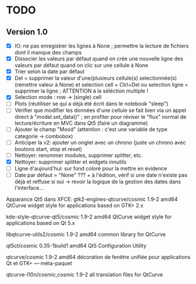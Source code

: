 # TODO

## Version 1.0

- [x] IO: ne pas enregistrer les lignes à None ; permettre la lecture de fichiers dont il manque des champs
- [x] Dissocier les valeurs par défaut quand on crée une nouvelle ligne des valeurs par défaut quand on clic sur une cellule à None
- [x] Trier selon la date par défaut
- [x] Del = supprimer la valeur d'une/plusieurs cellule(s) selectionnée(s) (remettre valeur à None) et selection cell + Ctrl+Del ou selection ligne = supprimer la ligne ; ATTENTION à la séléction multiple !
- [x] Selection mode : row -> (single) cell
- [ ] Plots (réutiliser se qui a déjà été écrit dans le notebook "sleep")
- [ ] Vérifier que modifier les données d'une cellule se fait bien via un appel direct à "model.set_data()" ; en profiter pour réviser le "flux" normal de lecture/écriture en MVC dans Qt5 (faire un diagramme)
- [ ] Ajouter le champ "Mood" (attention : c'est une variable de type categorie -> combobox)
- [ ] Anticiper la v2: ajouter un onglet avec un chrono (juste un chrono avec boutons start, stop et reset)
- [ ] Nettoyer: renommer modules, supprimer splitter, etc.
- [x] Nettoyer: supprimer splitter et widgets innutils
- [ ] Ligne d'aujourd'hui: sur fond coloré pour la mettre en évidence
- [ ] Date par défaut = "None" ??? + à l'édition, vérif si une date n'existe pas déjà et reffuse si oui -> revoir la logique de la gestion des dates dans l'interface...

Apparance Qt5 dans XFCE:
gtk2-engines-qtcurve/cosmic 1.9-2 amd64
  QtCurve widget style for applications based on GTK+ 2.x

kde-style-qtcurve-qt5/cosmic 1.9-2 amd64
  QtCurve widget style for applications based on Qt 5.x

libqtcurve-utils2/cosmic 1.9-2 amd64
  common library for QtCurve

qt5ct/cosmic 0.35-1build1 amd64
  Qt5 Configuration Utility

qtcurve/cosmic 1.9-2 amd64
  décoration de fenêtre unifiée pour applications Qt et GTK+ —⋅méta-paquet

qtcurve-l10n/cosmic,cosmic 1.9-2 all
  translation files for QtCurve

